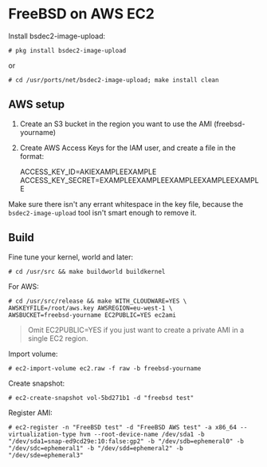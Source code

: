 FreeBSD on AWS EC2
==================

Install bsdec2-image-upload:

    # pkg install bsdec2-image-upload

or

    # cd /usr/ports/net/bsdec2-image-upload; make install clean


AWS setup
---------

1. Create an S3 bucket in the region you want to use the AMI (freebsd-yourname)
2. Create AWS Access Keys for the IAM user, and create a file in the format:

    ACCESS_KEY_ID=AKIEXAMPLEEXAMPLE
    ACCESS_KEY_SECRET=EXAMPLEEXAMPLEEXAMPLEEXAMPLEEXAMPLE


Make sure there isn't any errant whitespace in the key file, because the
`bsdec2-image-upload` tool isn't smart enough to remove it.


Build
-----

Fine tune your kernel, world and later:

    # cd /usr/src && make buildworld buildkernel

For AWS:

    # cd /usr/src/release && make WITH_CLOUDWARE=YES \
    AWSKEYFILE=/root/aws.key AWSREGION=eu-west-1 \
    AWSBUCKET=freebsd-yourname EC2PUBLIC=YES ec2ami

> Omit EC2PUBLIC=YES if you just want to create a private AMI in a single EC2 region.

Import volume:

    # ec2-import-volume ec2.raw -f raw -b freebsd-yourname

Create snapshot:

    # ec2-create-snapshot vol-5bd271b1 -d "freebsd test"

Register AMI:

    # ec2-register -n "FreeBSD test" -d "FreeBSD AWS test" -a x86_64 --virtualization-type hvm --root-device-name /dev/sda1 -b "/dev/sda1=snap-ed9cd29e:10:false:gp2" -b "/dev/sdb=ephemeral0" -b "/dev/sdc=ephemeral1" -b "/dev/sdd=ephemeral2" -b "/dev/sde=ephemeral3"
